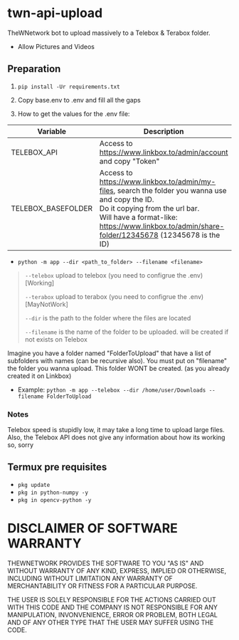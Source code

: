# twn-api-upload
TheWNetwork bot to upload massively to a Telebox & Terabox folder.
- Allow Pictures and Videos

## Preparation
1.  ``pip install -Ur requirements.txt``

2. Copy base.env to .env and fill all the gaps

3. How to get the values for the .env file:

| Variable | Description |
| --- | --- |
| TELEBOX_API | Access to https://www.linkbox.to/admin/account and copy "Token" |
| TELEBOX_BASEFOLDER | Access to https://www.linkbox.to/admin/my-files, search the folder you wanna use and copy the ID. <br/>Do it copying from the url bar. <br/>Will have a format-like: https://www.linkbox.to/admin/share-folder/12345678 (12345678 is the ID) |

- ``python -m app --dir <path_to_folder> --filename <filename>``

> ``--telebox`` upload to telebox (you need to configrue the .env) [Working]
>
> ``--terabox`` upload to terabox (you need to configrue the .env) [MayNotWork]
>
> ``--dir`` is the path to the folder where the files are located
> 
> ``--filename`` is the name of the folder to be uploaded. will be created if not exists on Telebox

Imagine you have a folder named "FolderToUpload" that have a list of subfolders with names (can be recursive also). 
You must put on "filename" the folder you wanna upload. This folder WONT be created. (as you already created it on Linkbox)  

- Example: ``python -m app --telebox --dir /home/user/Downloads --filename FolderToUpload``

### Notes
Telebox speed is stupidly low, it may take a long time to upload large files. 
Also, the Telebox API does not give any information about how its working so, sorry

## Termux pre requisites
- ``pkg update``
- ``pkg in python-numpy -y``
- ``pkg in opencv-python -y``

# DISCLAIMER OF SOFTWARE WARRANTY

THEWNETWORK PROVIDES THE SOFTWARE TO YOU "AS IS" AND WITHOUT WARRANTY OF ANY KIND, EXPRESS, IMPLIED OR OTHERWISE, INCLUDING WITHOUT LIMITATION ANY WARRANTY OF MERCHANTABILITY OR FITNESS FOR A PARTICULAR PURPOSE.

THE USER IS SOLELY RESPONSIBLE FOR THE ACTIONS CARRIED OUT WITH THIS CODE AND THE COMPANY IS NOT RESPONSIBLE FOR ANY MANIPULATION, INVONVENIENCE, ERROR OR PROBLEM, BOTH LEGAL AND OF ANY OTHER TYPE THAT THE USER MAY SUFFER USING THE CODE.

